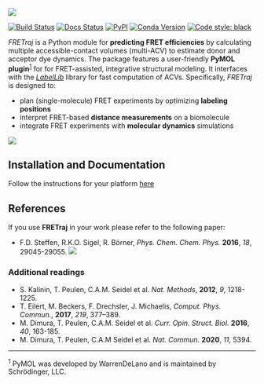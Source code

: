 <img src="https://raw.githubusercontent.com/fdsteffen/fretraj/master/docs/images/fretraj_logo_readme.png">

[![Build Status](https://github.com/fdsteffen/fretraj/workflows/FRETraj%20test/badge.svg)](https://github.com/fdsteffen/fretraj/actions)
[![Docs Status](https://github.com/fdsteffen/fretraj/workflows/FRETraj%20docs/badge.svg)](https://github.com/fdsteffen/fretraj/actions)
[![PyPI](https://img.shields.io/pypi/v/fretraj)](https://pypi.org/project/fretraj/)
[![Conda Version](https://img.shields.io/conda/vn/conda-forge/fretraj.svg)](https://anaconda.org/conda-forge/fretraj)
[![Code style: black](https://img.shields.io/badge/code%20style-black-000000.svg)](https://github.com/psf/black)

*FRETraj* is a Python module for **predicting FRET efficiencies** by calculating multiple accessible-contact volumes (multi-ACV) to estimate donor and acceptor dye dynamics. The package features a user-friendly **PyMOL plugin**<sup>[1](#pymol)</sup> for for FRET-assisted, integrative structural modeling. It interfaces with the [*LabelLib*](https://github.com/Fluorescence-Tools/LabelLib) library for fast computation of ACVs. 
Specifically, *FRETraj* is designed to:
- plan (single-molecule) FRET experiments by optimizing **labeling positions**
- interpret FRET-based **distance measurements** on a biomolecule
- integrate FRET experiments with **molecular dynamics** simulations

<img src="https://raw.githubusercontent.com/fdsteffen/fretraj/master/docs/images/graphical_abstract.png">

## Installation and Documentation
Follow the instructions for your platform [here](https://rna-fretools.github.io/fretraj/getting_started/installation)

## References
If you use **FRETraj** in your work please refer to the following paper:

- F.D. Steffen, R.K.O. Sigel, R. Börner, *Phys. Chem. Chem. Phys.* **2016**, *18*, 29045-29055. [![](https://img.shields.io/badge/DOI-10.1039/C6CP04277E-blue.svg)](https://doi.org/10.1039/C6CP04277E)

### Additional readings
- S. Kalinin, T. Peulen, C.A.M. Seidel et al. *Nat. Methods*, **2012**, *9*, 1218-1225.
- T. Eilert, M. Beckers, F. Drechsler, J. Michaelis, *Comput. Phys. Commun.*, **2017**, *219*, 377–389.
- M. Dimura, T. Peulen, C.A.M. Seidel et al. *Curr. Opin. Struct. Biol.* **2016**, *40*, 163-185.
- M. Dimura, T. Peulen, C.A.M Seidel et al. *Nat. Commun.* **2020**, *11*, 5394.

---

<sup><a name="pymol">1</a></sup> PyMOL was developed by WarrenDeLano and is maintained by Schrödinger, LLC.
